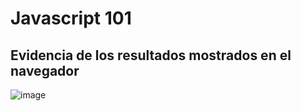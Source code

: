 # Javascript 101 

## Evidencia de los resultados mostrados en el navegador

![image](https://github.com/user-attachments/assets/9cdf7c8b-1034-4265-b52c-61b219e81f3a)
